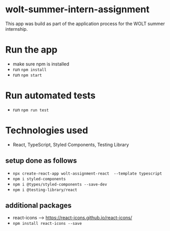 # wolt-summer-intern-assignment

This app was build as part of the application process for the WOLT summer internship.

# Run the app

- make sure npm is installed
- run `npm install`
- run `npm start`

# Run automated tests

- run `npm run test`

# Technologies used

- React, TypeScript, Styled Components, Testing Library

## setup done as follows

- `npx create-react-app wolt-assignment-react  --template typescript`
- `npm i styled-components`
- `npm i @types/styled-components --save-dev`
- `npm i @testing-library/react`

## additional packages

- react-icons --> https://react-icons.github.io/react-icons/
- `npm install react-icons --save`
